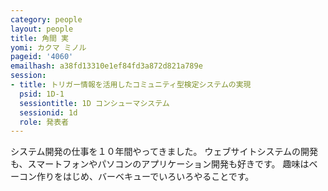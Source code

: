 ```yaml
---
category: people
layout: people
title: 角間 実
yomi: カクマ ミノル
pageid: '4060'
emailhash: a38fd13310e1ef84fd3a872d821a789e
session:
- title: トリガー情報を活用したコミュニティ型検定システムの実現
  psid: 1D-1
  sessiontitle: 1D コンシューマシステム
  sessionid: 1d
  role: 発表者
---
```

システム開発の仕事を１０年間やってきました。
ウェブサイトシステムの開発も、スマートフォンやパソコンのアプリケーション開発も好きです。
趣味はベーコン作りをはじめ、バーベキューでいろいろやることです。